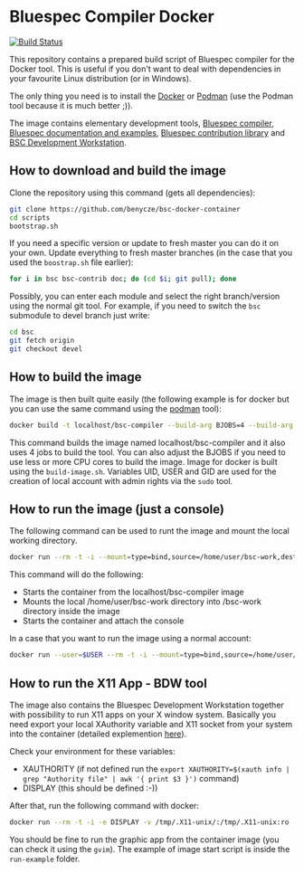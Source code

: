 # Bluespec Compiler Docker

[![Build Status](https://benycze.semaphoreci.com/badges/bsc-docker-container/branches/master.svg?style=shields)](https://benycze.semaphoreci.com/projects/bsc-docker-container)

This repository contains a prepared build script of Bluespec compiler for the Docker tool. This is useful if you don't want to deal with dependencies in your favourite Linux distribution (or in Windows).

The only thing you need is to install the [Docker](https://www.docker.com/) or [Podman](https://podman.io/) (use the Podman tool because it is much better ;)).

The image  contains elementary development tools, [Bluespec compiler](https://github.com/B-Lang-org/bsc), [Bluespec documentation and examples](https://github.com/BSVLang/Main.git), [Bluespec contribution library](https://github.com/B-Lang-org/bsc-contrib) and [BSC Development Workstation](https://github.com/B-Lang-org/bdw).

## How to download and build the image

Clone the repository using this command (gets all dependencies):

```bash
git clone https://github.com/benycze/bsc-docker-container
cd scripts 
bootstrap.sh
```

If you need a specific version or update to fresh master you can do it on your own. Update everything to fresh master branches (in the case that you used the `boostrap.sh` file earlier):		
```bash
for i in bsc bsc-contrib doc; do (cd $i; git pull); done
```

Possibly, you can enter each module and select the right branch/version using the normal git tool. For example, if you need to switch the `bsc` submodule to devel branch just write:

```bash
cd bsc
git fetch origin
git checkout devel
```

## How to build the image

The image is then built quite easily (the following example is for docker but you can use the same command using the [podman](https://podman.io/) tool):

```bash
docker build -t localhost/bsc-compiler --build-arg BJOBS=4 --build-arg USER=$USER --build-arg UID=`id -u` --build-arg `id -g` .
```

This command builds the image named localhost/bsc-compiler and it also uses 4 jobs to build the tool. You can also adjust the BJOBS if you need to use less or more CPU cores to build the image. Image for docker is built using the `build-image.sh`.
Variables UID, USER and GID are used for the creation of local account with admin rights via the `sudo` tool.

## How to run the image (just a console)

The following command can be used to runt the image and mount the local working directory.

```bash
docker run --rm -t -i --mount=type=bind,source=/home/user/bsc-work,destination=/bsc-work localhost/bsc-compiler bash
```

This command will do the following:

* Starts the container from the localhost/bsc-compiler image
* Mounts the local /home/user/bsc-work directory into /bsc-work directory inside the image
* Starts the container and attach the console

In a case that you want to run the image using a normal account:

```bash
docker run --user=$USER --rm -t -i --mount=type=bind,source=/home/user/bsc-work,destination=/bsc-work localhost/bsc-compiler bash
```

## How to run the X11 App - BDW tool

The image also contains the Bluespec Development Workstation together with possibility to run X11 apps
on your X window system. Basically you need export your local XAuthority variable and X11 socket from
your system into the container (detailed explemention [here](https://blog.artis3nal.com/2020-09-13-container-gui-app-pgmodeler/)).

Check your environment for these variables:
* XAUTHORITY (if not defined run the `export XAUTHORITY=$(xauth info | grep "Authority file" | awk '{ print $3 }')` command)
* DISPLAY (this should be defined :-))

After that, run the following command with docker:

 ```bash
docker run --rm -t -i -e DISPLAY -v /tmp/.X11-unix/:/tmp/.X11-unix:ro -v $XAUTHORITY:$XAUTHORITY:ro --user=$USER --mount=type=bind,source=/home/user/bsc-work,destination=/bsc-work localhost/bsc-compiler /bin/bash
 ```

You should be fine to run the graphic app from the container image (you can check it using the `gvim`).
The example of image start script is inside the `run-example` folder.
